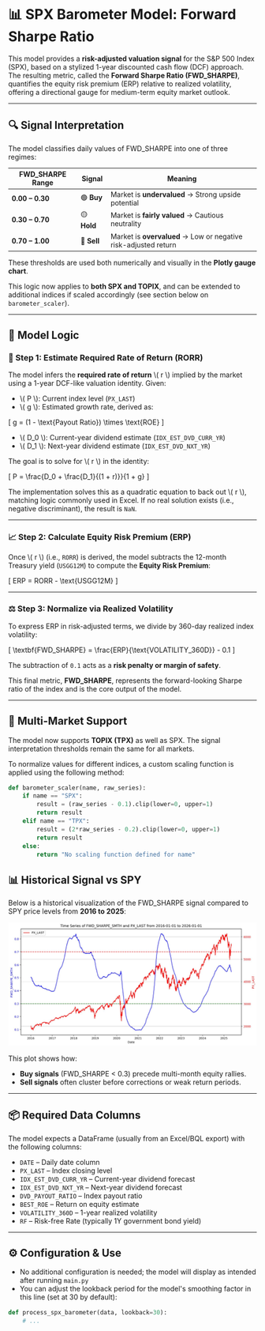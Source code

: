 # 📊 SPX Barometer Model: Forward Sharpe Ratio

This model provides a **risk-adjusted valuation signal** for the S&P 500 Index (SPX), based on a stylized 1-year discounted cash flow (DCF) approach. The resulting metric, called the **Forward Sharpe Ratio (FWD_SHARPE)**, quantifies the equity risk premium (ERP) relative to realized volatility, offering a directional gauge for medium-term equity market outlook.

---

## 🔍 Signal Interpretation

The model classifies daily values of FWD_SHARPE into one of three regimes:

| FWD_SHARPE Range | Signal | Meaning |
|------------------|--------|---------|
| **0.00 – 0.30**  | 🟢 **Buy**  | Market is **undervalued** → Strong upside potential |
| **0.30 – 0.70**  | 🟡 **Hold** | Market is **fairly valued** → Cautious neutrality |
| **0.70 – 1.00**  | 🔴 **Sell** | Market is **overvalued** → Low or negative risk-adjusted return |

These thresholds are used both numerically and visually in the **Plotly gauge chart**.

This logic now applies to **both SPX and TOPIX**, and can be extended to additional indices if scaled accordingly (see section below on `barometer_scaler`).

---

## 🧠 Model Logic

### 🧮 Step 1: Estimate Required Rate of Return (RORR)

The model infers the **required rate of return** \\( r \\) implied by the market using a 1-year DCF-like valuation identity. Given:

- \\( P \\): Current index level (`PX_LAST`)
- \\( g \\): Estimated growth rate, derived as:

\[
g = (1 - \text{Payout Ratio}) \times \text{ROE}
\]

- \\( D_0 \\): Current-year dividend estimate (`IDX_EST_DVD_CURR_YR`)
- \\( D_1 \\): Next-year dividend estimate (`IDX_EST_DVD_NXT_YR`)

The goal is to solve for \\( r \\) in the identity:

\[
P = \frac{D_0 + \frac{D_1}{(1 + r)}}{1 + g}
\]

The implementation solves this as a quadratic equation to back out \\( r \\), matching logic commonly used in Excel. If no real solution exists (i.e., negative discriminant), the result is `NaN`.

---

### 📈 Step 2: Calculate Equity Risk Premium (ERP)

Once \\( r \\) (i.e., `RORR`) is derived, the model subtracts the 12-month Treasury yield (`USGG12M`) to compute the **Equity Risk Premium**:

\[
ERP = RORR - \text{USGG12M}
\]

---

### ⚖️ Step 3: Normalize via Realized Volatility

To express ERP in risk-adjusted terms, we divide by 360-day realized index volatility:

\[
\textbf{FWD\_SHARPE} = \frac{ERP}{\text{VOLATILITY\_360D}} - 0.1
\]

The subtraction of `0.1` acts as a **risk penalty or margin of safety**.

This final metric, **FWD_SHARPE**, represents the forward-looking Sharpe ratio of the index and is the core output of the model.

---

## 🧭 Multi-Market Support

The model now supports **TOPIX (TPX)** as well as SPX. The signal interpretation thresholds remain the same for all markets.

To normalize values for different indices, a custom scaling function is applied using the following method:

```python
def barometer_scaler(name, raw_series):
    if name == "SPX":
        result = (raw_series - 0.1).clip(lower=0, upper=1)
        return result
    elif name == "TPX":
        result = (2*raw_series - 0.2).clip(lower=0, upper=1)
        return result
    else:
        return "No scaling function defined for name"
```

## 📊 Historical Signal vs SPY

Below is a historical visualization of the FWD_SHARPE signal compared to SPY price levels from **2016 to 2025**:

![FWD_SHARPE vs SPY](./images/fwd_sharpe_historical.jpg)

This plot shows how:
- **Buy signals** (FWD_SHARPE < 0.3) precede multi-month equity rallies.
- **Sell signals** often cluster before corrections or weak return periods.

---

## 📦 Required Data Columns

The model expects a DataFrame (usually from an Excel/BQL export) with the following columns:

- `DATE` – Daily date column
- `PX_LAST` – Index closing level
- `IDX_EST_DVD_CURR_YR` – Current-year dividend forecast
- `IDX_EST_DVD_NXT_YR` – Next-year dividend forecast
- `DVD_PAYOUT_RATIO` – Index payout ratio
- `BEST_ROE` – Return on equity estimate
- `VOLATILITY_360D` – 1-year realized volatility
- `RF` – Risk-free Rate (typically 1Y government bond yield)

---

## ⚙️ Configuration & Use

- No additional configuration is needed; the model will display as intended after running `main.py`
- You can adjust the lookback period for the model's smoothing factor in this line (set at 30 by default):
```python
def process_spx_barometer(data, lookback=30):
    # ...
```

